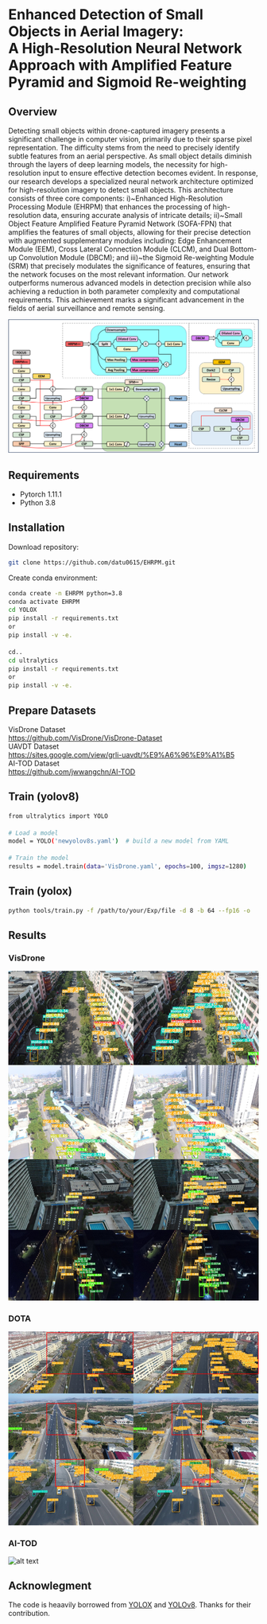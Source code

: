 # Enhanced Detection of Small Objects in Aerial Imagery:<br/>A High-Resolution Neural Network Approach with Amplified Feature Pyramid and Sigmoid Re-weighting

## Overview
Detecting small objects within drone-captured imagery presents a significant challenge in computer vision, primarily due to their sparse pixel representation.
The difficulty stems from the need to precisely identify subtle features from an aerial perspective.
As small object details diminish through the layers of deep learning models, the necessity for high-resolution input to ensure effective detection becomes evident.
In response, our research develops a specialized neural network architecture optimized for high-resolution imagery to detect small objects.
This architecture consists of three core components: i)~Enhanced High-Resolution Processing Module (EHRPM) that enhances the processing of high-resolution data, ensuring accurate analysis of intricate details; ii)~Small Object Feature Amplified Feature Pyramid Network (SOFA-FPN) that amplifies the features of small objects, allowing for their precise detection with augmented supplementary modules including: Edge Enhancement Module (EEM), Cross Lateral Connection Module (CLCM), and Dual Bottom-up Convolution Module (DBCM); and iii)~the Sigmoid Re-weighting Module (SRM) that precisely modulates the significance of features, ensuring that the network focuses on the most relevant information.
Our network outperforms numerous advanced models in detection precision while also achieving a reduction in both parameter complexity and computational requirements. This achievement marks a significant advancement in the fields of aerial surveillance and remote sensing. 

![alt text](/assets/over_arch.png)


## Requirements
- Pytorch 1.11.1
- Python 3.8

## Installation
Download repository:
```bash
git clone https://github.com/datu0615/EHRPM.git
```

Create conda environment:
```bash
conda create -n EHRPM python=3.8
conda activate EHRPM
cd YOLOX
pip install -r requirements.txt
or
pip install -v -e.

cd..
cd ultralytics
pip install -r requirements.txt
or
pip install -v -e.
```

## Prepare Datasets

VisDrone Dataset  
<https://github.com/VisDrone/VisDrone-Dataset>  
UAVDT Dataset  
<https://sites.google.com/view/grli-uavdt/%E9%A6%96%E9%A1%B5>  
AI-TOD Dataset  
<https://github.com/jwwangchn/AI-TOD>  


## Train (yolov8)

```bash
from ultralytics import YOLO

# Load a model
model = YOLO('newyolov8s.yaml')  # build a new model from YAML

# Train the model
results = model.train(data='VisDrone.yaml', epochs=100, imgsz=1280)
```


## Train (yolox)

```bash
python tools/train.py -f /path/to/your/Exp/file -d 8 -b 64 --fp16 -o
```


## Results
### VisDrone  
![alt text](/assets/visdrone.png)  
### DOTA  
![alt text](/assets/vd_uavdt2.png)  
### AI-TOD  
![alt text](/assets/aitod.png)  

## Acknowlegment
The code is heaavily borrowed from [YOLOX]([http://www.naver.com/](https://github.com/Megvii-BaseDetection/YOLOX)https://github.com/Megvii-BaseDetection/YOLOX) and [YOLOv8](https://github.com/ultralytics/ultralytics). Thanks for their contribution.
